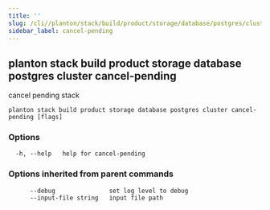 ```yaml
---
title: ''
slug: /cli//planton/stack/build/product/storage/database/postgres/cluster/cancel-pending
sidebar_label: cancel-pending
---
```

## planton stack build product storage database postgres cluster cancel-pending

cancel pending stack

```
planton stack build product storage database postgres cluster cancel-pending [flags]
```

### Options

```
  -h, --help   help for cancel-pending
```

### Options inherited from parent commands

```
      --debug               set log level to debug
      --input-file string   input file path
```

